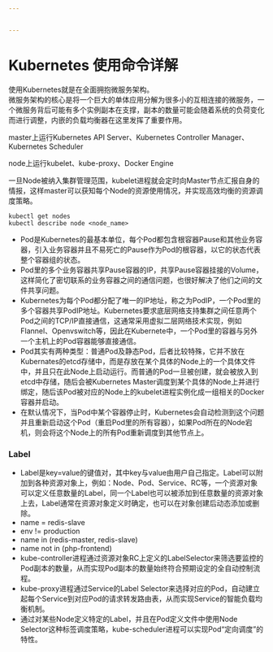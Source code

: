 ```yaml
---


---
```


<h1 id="kubernetes-使用命令详解">Kubernetes 使用命令详解</h1>
<p>使用Kubernetes就是在全面拥抱微服务架构。<br>
微服务架构的核心是将一个巨大的单体应用分解为很多小的互相连接的微服务，一个微服务背后可能有多个实例副本在支撑，副本的数量可能会随着系统的负荷变化而进行调整，内嵌的负载均衡器在这里发挥了重要作用。</p>
<p>master上运行Kubernetes API Server、Kubernetes Controller Manager、Kubernetes Scheduler</p>
<p>node上运行kubelet、kube-proxy、Docker Engine</p>
<p>一旦Node被纳入集群管理范围，kubelet进程就会定时向Master节点汇报自身的情报，这样master可以获知每个Node的资源使用情况，并实现高效均衡的资源调度策略。</p>
<pre><code>kubectl get nodes
kubectl describe node &lt;node_name&gt;
</code></pre>
<ul>
<li>Pod是Kubernetes的最基本单位，每个Pod都包含根容器Pause和其他业务容器，引入业务容器并且不易死亡的Pause作为Pod的根容器，以它的状态代表整个容器组的状态。</li>
<li>Pod里的多个业务容器共享Pause容器的IP，共享Pause容器挂接的Volume，这样简化了密切联系的业务容器之间的通信问题，也很好解决了他们之间的文件共享问题。</li>
<li>Kubernetes为每个Pod都分配了唯一的IP地址，称之为PodIP，一个Pod里的多个容器共享PodIP地址。Kubernetes要求底层网络支持集群之间任意两个Pod之间的TCP/IP直接通信，这通常采用虚拟二层网络技术实现，例如Flannel、Openvswitch等，因此在Kubernete中，一个Pod里的容器与另外一个主机上的Pod容器能够直接通信。</li>
<li>Pod其实有两种类型：普通Pod及静态Pod，后者比较特殊，它并不放在Kubernates的etcd存储中，而是存放在某个具体的Node上的一个具体文件中，并且只在此Node上启动运行。而普通的Pod一旦被创建，就会被放入到etcd中存储，随后会被Kubernetes Master调度到某个具体的Node上并进行绑定，随后该Pod被对应的Node上的kubelet进程实例化成一组相关的Docker容器并启动。</li>
<li>在默认情况下，当Pod中某个容器停止时，Kubernetes会自动检测到这个问题并且重新启动这个Pod（重启Pod里的所有容器），如果Pod所在的Node宕机，则会将这个Node上的所有Pod重新调度到其他节点上。</li>
</ul>
<h3 id="label">Label</h3>
<ul>
<li>Label是key=value的键值对，其中key与value由用户自己指定。Label可以附加到各种资源对象上，例如：Node、Pod、Service、RC等，一个资源对象可以定义任意数量的Label，同一个Label也可以被添加到任意数量的资源对象上去，Label通常在资源对象定义时确定，也可以在对象创建后动态添加或删除。</li>
<li>name = redis-slave</li>
<li>env != production</li>
<li>name in (redis-master, redis-slave)</li>
<li>name not in (php-frontend)</li>
<li>kube-controller进程通过资源对象RC上定义的LabelSelector来筛选要监控的Pod副本的数量，从而实现Pod副本的数量始终符合预期设定的全自动控制流程。</li>
<li>kube-proxy进程通过Service的Label Selector来选择对应的Pod，自动建立起每个Service到对应Pod的请求转发路由表，从而实现Service的智能负载均衡机制。</li>
<li>通过对某些Node定义特定的Label，并且在Pod定义文件中使用Node Selector这种标签调度策略，kube-scheduler进程可以实现Pod“定向调度”的特性。</li>
</ul>

